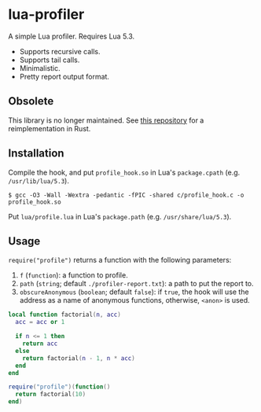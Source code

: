 # lua-profiler
A simple Lua profiler. Requires Lua 5.3.

* Supports recursive calls.
* Supports tail calls.
* Minimalistic.
* Pretty report output format.

## Obsolete
This library is no longer maintained. See
[this repository](https://github.com/Fingercomp/lprofile-rs) for a
reimplementation in Rust.

## Installation
Compile the hook, and put `profile_hook.so` in Lua's `package.cpath`
(e.g. `/usr/lib/lua/5.3`).

```
$ gcc -O3 -Wall -Wextra -pedantic -fPIC -shared c/profile_hook.c -o profile_hook.so
```

Put `lua/profile.lua` in Lua's `package.path` (e.g. `/usr/share/lua/5.3`).

## Usage
`require("profile")` returns a function with the following parameters:

1. `f` (`function`): a function to profile.
2. `path` (`string`; default `./profiler-report.txt`): a path to put
   the report to.
3. `obscureAnonymous` (`boolean`; default `false`): if `true`, the hook will
   use the address as a name of anonymous functions, otherwise, `<anon>`
   is used.

```lua
local function factorial(n, acc)
  acc = acc or 1

  if n <= 1 then
    return acc
  else
    return factorial(n - 1, n * acc)
  end
end

require("profile")(function()
  return factorial(10)
end)
```
